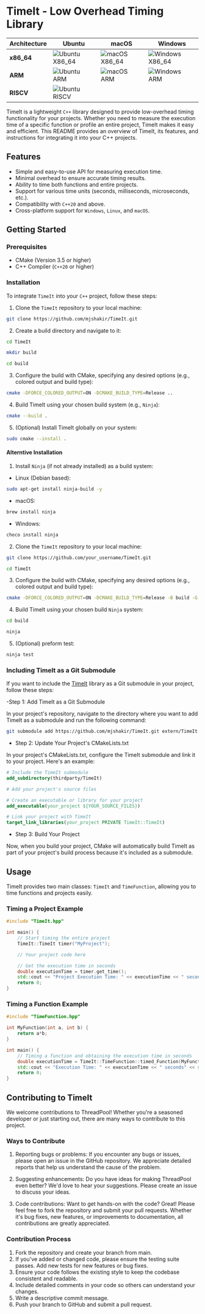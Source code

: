 # TimeIt - Low Overhead Timing Library

| Architecture | Ubuntu | macOS | Windows |
|--------------|--------|-------|---------|
| **x86_64**   | ![Ubuntu X86_64](https://github.com/mjshakir/TimeIt/actions/workflows/ubuntu_X86_64.yml/badge.svg) | ![macOS X86_64](https://github.com/mjshakir/TimeIt/actions/workflows/macos_x86_64.yml/badge.svg) | ![Windows X86_64](https://github.com/mjshakir/TimeIt/actions/workflows/windows_x86_64.yml/badge.svg) |
| **ARM**      | ![Ubuntu ARM](https://github.com/mjshakir/TimeIt/actions/workflows/ubuntu_arm.yml/badge.svg) | ![macOS ARM](https://github.com/mjshakir/TimeIt/actions/workflows/macos_arm.yml/badge.svg) | ![Windows ARM](https://github.com/mjshakir/TimeIt/actions/workflows/windows_arm.yml/badge.svg) |
| **RISCV**    | ![Ubuntu RISCV](https://github.com/mjshakir/TimeIt/actions/workflows/ubuntu_riscv.yml/badge.svg) |        |         |

TimeIt is a lightweight `C++` library designed to provide low-overhead timing functionality for your projects. Whether you need to measure the execution time of a specific function or profile an entire project, TimeIt makes it easy and efficient. This README provides an overview of TimeIt, its features, and instructions for integrating it into your C++ projects.

## Features

- Simple and easy-to-use API for measuring execution time.
- Minimal overhead to ensure accurate timing results.
- Ability to time both functions and entire projects.
- Support for various time units (seconds, milliseconds, microseconds, etc.).
- Compatibility with `C++20` and above.
- Cross-platform support for `Windows`, `Linux`, and `macOS`.

## Getting Started

### Prerequisites

- CMake (Version 3.5 or higher)
- C++ Compiler (`C++20` or higher)

### Installation

To integrate `TimeIt` into your `C++` project, follow these steps:

1. Clone the `TimeIt` repository to your local machine:

```bash
git clone https://github.com/mjshakir/TimeIt.git
```
2. Create a build directory and navigate to it:
```bash
cd TimeIt
```
```bash
mkdir build
```
```bash
cd build
```
3. Configure the build with CMake, specifying any desired options (e.g., colored output and build type):
```bash
cmake -DFORCE_COLORED_OUTPUT=ON -DCMAKE_BUILD_TYPE=Release ..
```
4. Build TimeIt using your chosen build system (e.g., `Ninja`):
```bash
cmake --build .
```

5. (Optional) Install TimeIt globally on your system:
```bash
sudo cmake --install .
```

#### Alterntive Installation
1. Install `Ninja` (if not already installed) as a build system:
- Linux (Debian based):
```bash
sudo apt-get install ninja-build -y
```
- macOS:
```bash
brew install ninja
```
- Windows:
```powershell
choco install ninja
```
2. Clone the `TimeIt` repository to your local machine:
```bash
git clone https://github.com/your_username/TimeIt.git
```
```bash
cd TimeIt
```
3. Configure the build with CMake, specifying any desired options (e.g., colored output and build type):
```bash
cmake -DFORCE_COLORED_OUTPUT=ON -DCMAKE_BUILD_TYPE=Release -B build -G Ninja
```
4. Build TimeIt using your chosen build `Ninja` system:
```bash
cd build
```
```bash
ninja
```
5. (Optional) preform test:
```bash
ninja test
```
### Including TimeIt as a Git Submodule

If you want to include the [TimeIt](https://github.com/mjshakir/TimeIt) library as a Git submodule in your project, follow these steps:

-Step 1: Add TimeIt as a Git Submodule 

In your project's repository, navigate to the directory where you want to add TimeIt as a submodule and run the following command:

```bash
git submodule add https://github.com/mjshakir/TimeIt.git extern/TimeIt
```

- Step 2: Update Your Project's CMakeLists.txt

In your project's CMakeLists.txt, configure the TimeIt submodule and link it to your project. Here's an example:
```cmake
# Include the TimeIt submodule
add_subdirectory(thirdparty/TimeIt)

# Add your project's source files

# Create an executable or library for your project
add_executable(your_project ${YOUR_SOURCE_FILES})

# Link your project with TimeIt
target_link_libraries(your_project PRIVATE TimeIt::TimeIt)

```
- Step 3: Build Your Project

Now, when you build your project, CMake will automatically build TimeIt as part of your project's build process because it's included as a submodule.

## Usage
TimeIt provides two main classes: `TimeIt` and `TimeFunction`, allowing you to time functions and projects easily.

### Timing a Project Example
```cpp
#include "TimeIt.hpp"

int main() {
    // Start timing the entire project
    TimeIt::TimeIt timer("MyProject");

    // Your project code here

    // Get the execution time in seconds
    double executionTime = timer.get_time();
    std::cout << "Project Execution Time: " << executionTime << " seconds" << std::endl;
    return 0;
}
```
### Timing a Function Example
```cpp
#include "TimeFunction.hpp"

int MyFunction(int a, int b) {
    return a*b;
}

int main() {
    // Timing a function and obtaining the execution time in seconds
    double executionTime = TimeIt::TimeFunction::timed_Function(MyFunction, 10, 20);
    std::cout << "Execution Time: " << executionTime << " seconds" << std::endl;
    return 0;
}

```

## Contributing to TimeIt
We welcome contributions to ThreadPool! Whether you're a seasoned developer or just starting out, there are many ways to contribute to this project.

### Ways to Contribute
1. Reporting bugs or problems: If you encounter any bugs or issues, please open an issue in the GitHub repository. We appreciate detailed reports that help us understand the cause of the problem.

2. Suggesting enhancements: Do you have ideas for making ThreadPool even better? We'd love to hear your suggestions. Please create an issue to discuss your ideas.

3. Code contributions: Want to get hands-on with the code? Great! Please feel free to fork the repository and submit your pull requests. Whether it's bug fixes, new features, or improvements to documentation, all contributions are greatly appreciated.

### Contribution Process
1. Fork the repository and create your branch from main.
2. If you've added or changed code, please ensure the testing suite passes. Add new tests for new features or bug fixes.
3. Ensure your code follows the existing style to keep the codebase consistent and readable.
4. Include detailed comments in your code so others can understand your changes.
5. Write a descriptive commit message.
6. Push your branch to GitHub and submit a pull request.